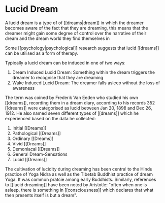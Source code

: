 # Lucid Dream

A lucid dream is a type of of [[dreams|dream]] in which the dreamer becomes aware of the fact that they are dreaming, this means that the dreamer might gain some degree of control over the narrative of their dream and the dream world they find themselves in

Some [[psychology|psychological]] research suggests that lucid [[dreams]] can be utilised as a form of therapy.

Typically a lucid dream can be induced in one of two ways:

1.  Dream Induced Lucid Dream: Something within the dream triggers the dreamer to recognise that they are dreaming
2.  Wake Induced Lucid Dream: The dreamer falls asleep without the loss of awareness

The term was coined by Frederik Van Eeden who studied his own [[dreams]], recording them in a dream diary, according to his records 352 [[dreams]] were categorised as lucid between Jan 20, 1898 and Dec 26, 1912.
He also named seven different types of [[dreams]] which he experienced based on the data he collected:

1. Initial [[Dreams]]
2. Pathological [[Dreams]]
3. Ordinary [[Dreams]]
4. Vivid [[Dreams]]
5. Demoniacal [[Dreams]]
6. General Dream-Sensations
7. Lucid [[Dreams]]

The cultivation of lucidity during dreaming has been central to the Hindu practice of Yoga Nidra as well as the Tibetab Buddhist practice of dream Yoga. It was common pratcie among early Buddhists.
Similarly, references to [[lucid dreaming]] have been noted by Aristotle: "often when one is asleep, there is something in [[consciousness]] which declares that what then presents itself is but a dream".
